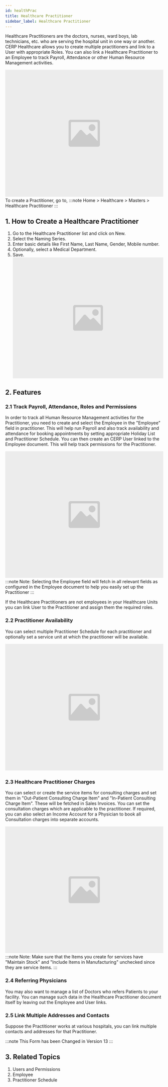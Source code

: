 ```yaml
---
id: healthPrac
title: Healthcare Practitioner
sidebar_label: Healthcare Practitioner
---
```


Healthcare Practitioners are the doctors, nurses, ward boys, lab technicians, etc. who are serving the hospital unit in one way or another. CERP Healthcare allows you to create multiple practitioners and link to a User with appropriate Roles. You can also link a Healthcare Practitioner to an Employee to track Payroll, Attendance or other Human Resource Management activities.

![image](images/image.jpg)
To create a Practitioner, go to,
:::note
Home > Healthcare > Masters > Healthcare Practitioner
:::

## 1. How to Create a Healthcare Practitioner

1. Go to the Healthcare Practitioner list and click on New.
1. Select the Naming Series.
1. Enter basic details like First Name, Last Name, Gender, Mobile number.
1. Optionally, select a Medical Department.
1. Save.
   ![image](images/image.jpg)
## 2. Features

### 2.1 Track Payroll, Attendance, Roles and Permissions

In order to track all Human Resource Management activities for the Practitioner, you need to create and select the Employee in the "Employee" field in practitioner. This will help run Payroll and also track availability and attendance for booking appointments by setting appropriate Holiday List and Practitioner Schedule. You can then create an CERP User linked to the Employee document. This will help track permissions for the Practitioner.

![image](images/image.jpg)
:::note
Note: Selecting the Employee field will fetch in all relevant fields as configured in the Employee document to help you easily set up the Practitioner
:::

If the Healthcare Practitioners are not employees in your Healthcare Units you can link User to the Practitioner and assign them the required roles.

### 2.2 Practitioner Availability

You can select multiple Practitioner Schedule for each practitioner and optionally set a service unit at which the practitioner will be available.

![image](images/image.jpg)
### 2.3 Healthcare Practitioner Charges

You can select or create the service items for consulting charges and set them in "Out-Patient Consulting Charge Item" and "In-Patient Consulting Charge Item". These will be fetched in Sales Invoices. You can set the consultation charges which are applicable to the practitioner. If required, you can also select an Income Account for a Physician to book all Consultation charges into separate accounts.

![image](images/image.jpg)
:::note
Note: Make sure that the Items you create for services have "Maintain Stock" and "Include Items in Manufacturing" unchecked since they are service items.
:::

### 2.4 Referring Physicians

You may also want to manage a list of Doctors who refers Patients to your facility. You can manage such data in the Healthcare Practitioner document itself by leaving out the Employee and User links.

### 2.5 Link Multiple Addresses and Contacts

Suppose the Practitioner works at various hospitals, you can link multiple contacts and addresses for that Practitioner.

:::note
This Form has been Changed in Version 13
:::

## 3. Related Topics

1. Users and Permissions
1. Employee
1. Practitioner Schedule
